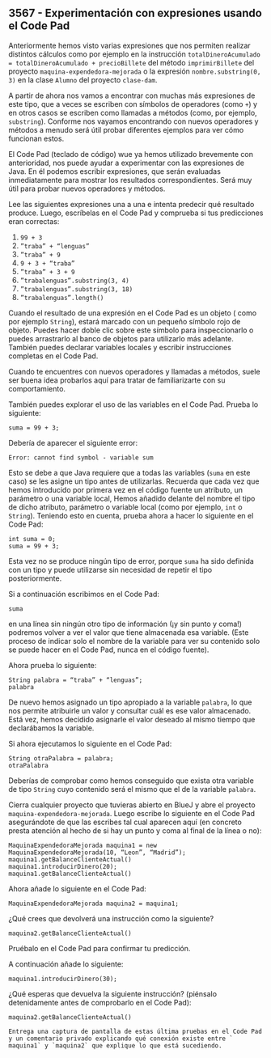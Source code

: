 ## 3567 - Experimentación con expresiones usando el Code Pad

Anteriormente hemos visto varias expresiones que nos permiten realizar distintos cálculos como por ejemplo en la instrucción `totalDineroAcumulado = totalDineroAcumulado + precioBillete` del método `imprimirBillete` del proyecto `maquina-expendedora-mejorada` o la expresión `nombre.substring(0, 3)` en la clase `Alumno` del proyecto `clase-dam`.

A partir de ahora nos vamos a encontrar con muchas más expresiones de este tipo, que a veces se escriben con símbolos de operadores (como `+`) y en otros casos se escriben como llamadas a métodos (como, por ejemplo, `substring`). Conforme nos vayamos encontrando con nuevos operadores y métodos a menudo será útil probar diferentes ejemplos para ver cómo funcionan estos.

El Code Pad (teclado de código) wue ya hemos utilizado brevemente con anterioridad, nos puede ayudar a experimentar con las expresiones de Java. En él podemos escribir expresiones, que serán evaluadas inmediatamente para mostrar los resultados correspondientes. Será muy útil para probar nuevos operadores y métodos.

Lee las siguientes expresiones una a una e intenta predecir qué resultado produce. Luego, escríbelas en el Code Pad y comprueba si tus predicciones eran correctas:

1. `99 + 3`
2. `”traba” + “lenguas”`
3. `”traba” + 9`
4. `9 + 3 + “traba”`
5. `”traba” + 3 + 9`
6. `”trabalenguas”.substring(3, 4)`
7. `”trabalenguas”.substring(3, 18)`
8. `”trabalenguas”.length()` 

Cuando el resultado de una expresión en el Code Pad es un objeto ( como por ejemplo `String`),  estará marcado con un pequeño símbolo rojo de objeto.  Puedes hacer doble clic  sobre este símbolo para inspeccionarlo o puedes arrastrarlo al banco de objetos para utilizarlo más adelante.  También puedes declarar variables locales y escribir instrucciones completas en el Code Pad.

Cuando te encuentres con nuevos operadores y llamadas a métodos, suele ser buena idea probarlos aquí para tratar de familiarizarte con su comportamiento.

También puedes explorar el uso de las variables en el Code Pad. Prueba lo siguiente:

```
suma = 99 + 3;
```

Debería de aparecer el siguiente error:

```
Error: cannot find symbol - variable sum
```

Esto se debe a que Java requiere que a todas las variables (`suma` en este caso)  se les asigne un tipo antes de utilizarlas. Recuerda que cada vez que hemos introducido por primera vez en el código fuente un atributo, un parámetro o una variable local, Hemos añadido delante del nombre el tipo de dicho atributo, parámetro o variable local (como por ejemplo, `int` o `String`). Teniendo esto en cuenta, prueba ahora a hacer lo siguiente en el Code Pad:

```
int suma = 0;
suma = 99 + 3;
```

Esta vez no se produce ningún tipo de error, porque `suma`  ha sido definida con un tipo y puede utilizarse sin necesidad de repetir el tipo posteriormente.

Si a continuación escribimos en el Code Pad:

```
suma
```

en una línea sin ningún otro tipo de información (¡y sin punto y coma!) podremos volver a ver el valor que tiene almacenada esa variable. (Este proceso de indicar solo el nombre de la variable para ver su contenido solo se puede hacer en el Code Pad, nunca en el código fuente).

Ahora prueba lo siguiente:

```
String palabra = “traba” + “lenguas”;
palabra
```

De nuevo hemos asignado un tipo apropiado a la variable `palabra`,  lo que nos permite atribuirle un valor y consultar cuál es ese valor almacenado. Está vez, hemos decidido asignarle el valor deseado al mismo tiempo que declarábamos la variable.

Si ahora ejecutamos lo siguiente en el Code Pad:

```
String otraPalabra = palabra;
otraPalabra
```

Deberías de comprobar como hemos conseguido que exista otra variable de tipo `String` cuyo contenido será el mismo que el de la variable `palabra`.

Cierra cualquier proyecto que tuvieras abierto en BlueJ y abre el proyecto `maquina-expendedora-mejorada`. Luego escribe lo siguiente en el Code Pad asegurándote de que las escribes tal cual aparecen aquí (en concreto presta atención al hecho de si hay un punto y coma al final de la línea o no):

```
MaquinaExpendedoraMejorada maquina1 = new MaquinaExpendedoraMejorada(10, “Leon”, “Madrid”);
maquina1.getBalanceClienteActual()
maquina1.introducirDinero(20);
maquina1.getBalanceClienteActual()
```

Ahora añade lo siguiente en el Code Pad:

```
MaquinaExpendedoraMejorada maquina2 = maquina1;
```

¿Qué crees que devolverá una instrucción como la siguiente?

```
maquina2.getBalanceClienteActual()
```

Pruébalo en el Code Pad para confirmar tu predicción.

A continuación añade lo siguiente:

```
maquina1.introducirDinero(30);
```

¿Qué esperas que devuelva la siguiente instrucción? (piénsalo detenidamente antes de comprobarlo en el Code Pad):

```
maquina2.getBalanceClienteActual()

Entrega una captura de pantalla de estas última pruebas en el Code Pad y un comentario privado explicando qué conexión existe entre ` maquina1` y `maquina2` que explique lo que está sucediendo.
